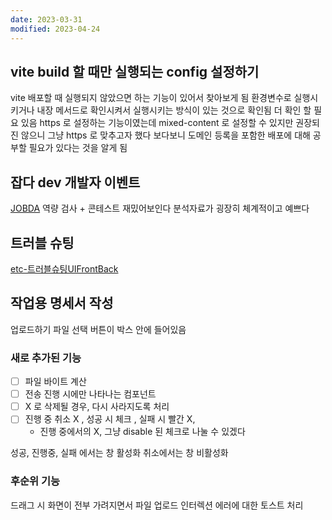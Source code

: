 ```yaml
---
date: 2023-03-31
modified: 2023-04-24
---
```


## vite build 할 때만 실행되는 config 설정하기

vite 배포할 때 실행되지 않았으면 하는 기능이 있어서 찾아보게 됨
환경변수로 실행시키거나 내장 메서드로 확인시켜서 실행시키는 방식이 있는 것으로 확인됨 더 확인 할 필요 있음
https 로 설정하는 기능이였는데
mixed-content 로 설정할 수 있지만 권장되진 않으니 그냥 https 로 맞추고자 했다
보다보니 도메인 등록을 포함한 배포에 대해 공부할 필요가 있다는 것을 알게 됨

## 잡다 dev 개발자 이벤트

[JOBDA](https://m.jobda.im/info/346)
역량 검사 + 콘테스트 재밌어보인다 분석자료가 굉장히 체계적이고 예쁘다

## 트러블 슈팅

[etc-트러블슈팅UIFrontBack](../../../work/PM-project-manager/06-트러블슈팅UIFrontBack/etc-트러블슈팅UIFrontBack.md)

## 작업용 명세서 작성

업로드하기
파일 선택 버튼이 박스 안에 들어있음

### 새로 추가된 기능

- [ ] 파일 바이트 계산
- [ ] 전송 진행 시에만 나타나는 컴포넌트
- [ ] X 로 삭제될 경우, 다시 사라지도록 처리
- [ ] 진행 중 취소 X , 성공 시 체크 , 실패 시 빨간 X,
	- 진행 중에서의 X, 그냥 disable 된 체크로 나눌 수 있겠다

성공, 진행중, 실패 에서는 창 활성화
취소에서는 창 비활성화

### 후순위 기능

드래그 시 화면이 전부 가려지면서 파일 업로드 인터렉션
에러에 대한 토스트 처리
